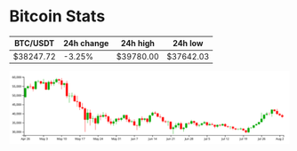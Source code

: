 # Bitcoin Stats

BTC/USDT|24h change|24h high|24h low|
|---|---|---|---|
|$38247.72|-3.25%|$39780.00|$37642.03|

<img src="./chart.svg">
